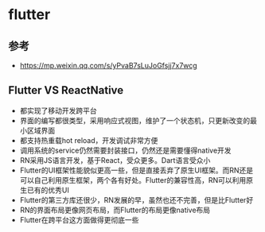 # flutter

## 参考
  - https://mp.weixin.qq.com/s/yPvaB7sLuJoGfsjj7x7wcg

## Flutter VS ReactNative
 - 都实现了移动开发跨平台
 - 界面的编写都很类型，采用响应式视图，维护了一个状态机，只更新改变的最小区域界面
 - 都支持热重载hot reload，开发调试非常方便
 - 调用系统的service仍然需要封装接口，仍然还是需要懂得native开发
 - RN采用JS语言开发，基于React，受众更多。Dart语言受众小
 - Flutter的UI框架性能貌似更高一些，但是直接丢弃了原生UI框架。而RN还是可以自己利用原生框架，两个各有好处。Flutter的兼容性高，RN可以利用原生已有的优秀UI
 - Flutter的第三方库还很少，RN发展的早，虽然也还不完善，但是比Flutter好
 - RN的界面布局更像网页布局，而Flutter的布局更像native布局
 - Flutter在跨平台这方面做得更彻底一些
